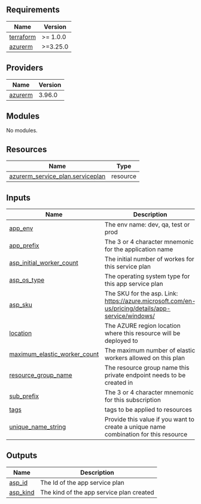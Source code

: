 <!-- BEGINNING OF PRE-COMMIT-TERRAFORM DOCS HOOK -->
## Requirements

| Name | Version |
|------|---------|
| <a name="requirement_terraform"></a> [terraform](#requirement\_terraform) | >= 1.0.0 |
| <a name="requirement_azurerm"></a> [azurerm](#requirement\_azurerm) | >=3.25.0 |

## Providers

| Name | Version |
|------|---------|
| <a name="provider_azurerm"></a> [azurerm](#provider\_azurerm) | 3.96.0 |

## Modules

No modules.

## Resources

| Name | Type |
|------|------|
| [azurerm_service_plan.serviceplan](https://registry.terraform.io/providers/hashicorp/azurerm/latest/docs/resources/service_plan) | resource |

## Inputs

| Name | Description | Type | Default | Required |
|------|-------------|------|---------|:--------:|
| <a name="input_app_env"></a> [app\_env](#input\_app\_env) | The env name: dev, qa, test or prod | `string` | n/a | yes |
| <a name="input_app_prefix"></a> [app\_prefix](#input\_app\_prefix) | The 3 or 4 character mnemonic for the application name | `string` | n/a | yes |
| <a name="input_asp_initial_worker_count"></a> [asp\_initial\_worker\_count](#input\_asp\_initial\_worker\_count) | The initial number of workes for this service plan | `number` | `1` | no |
| <a name="input_asp_os_type"></a> [asp\_os\_type](#input\_asp\_os\_type) | The operating system type for this app service plan | `string` | `"Linux"` | no |
| <a name="input_asp_sku"></a> [asp\_sku](#input\_asp\_sku) | The SKU for the asp. Link: https://azure.microsoft.com/en-us/pricing/details/app-service/windows/ | `string` | `"B1"` | no |
| <a name="input_location"></a> [location](#input\_location) | The AZURE region location where this resource will be deployed to | `string` | n/a | yes |
| <a name="input_maximum_elastic_worker_count"></a> [maximum\_elastic\_worker\_count](#input\_maximum\_elastic\_worker\_count) | The maximum number of elastic workers allowed on this plan | `number` | `1` | no |
| <a name="input_resource_group_name"></a> [resource\_group\_name](#input\_resource\_group\_name) | The resource group name this private endpoint needs to be created in | `string` | n/a | yes |
| <a name="input_sub_prefix"></a> [sub\_prefix](#input\_sub\_prefix) | The 3 or 4 character mnemonic for this subscription | `string` | n/a | yes |
| <a name="input_tags"></a> [tags](#input\_tags) | tags to be applied to resources | `map(string)` | `{}` | no |
| <a name="input_unique_name_string"></a> [unique\_name\_string](#input\_unique\_name\_string) | Provide this value if you want to create a unique name combination for this resource | `string` | `""` | no |

## Outputs

| Name | Description |
|------|-------------|
| <a name="output_asp_id"></a> [asp\_id](#output\_asp\_id) | The Id of the app service plan |
| <a name="output_asp_kind"></a> [asp\_kind](#output\_asp\_kind) | The kind of the app service plan created |
<!-- END OF PRE-COMMIT-TERRAFORM DOCS HOOK -->
